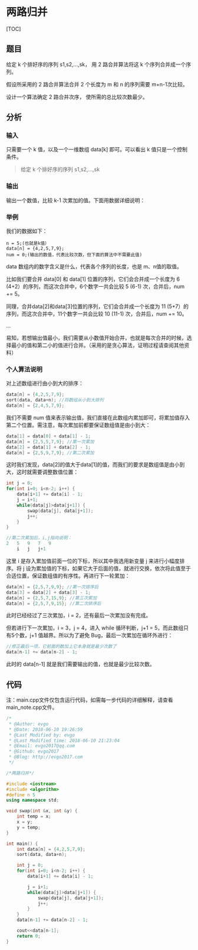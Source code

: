 # 两路归并

[TOC]

## 题目

给定 k 个排好序的序列 s1,s2,...,sk， 用 2 路合并算法将这 k 个序列合并成一个序列。

假设所采用的 2 路合并算法合并 2 个长度为 m 和 n 的序列需要 m+n-1次比较。

设计一个算法确定 2 路合并次序， 使所需的总比较次数最少。

## 分析

### 输入

只需要一个 k 值，以及一个一维数组 data[k] 即可。可以看出 k 值只是一个控制条件。

> 给定 k 个排好序的序列 s1,s2,...,sk

### 输出

输出一个数值，比较 k-1 次累加的值。下面用数据详细说明：

### 举例

我们的数据如下：

```
n = 5;(也就是k值）
data[n] = {4,2,5,7,9};
num = 0;(输出的数值，代表比较次数，但下面的算法中不需要此值)
```

data 数组内的数字含义是什么，代表各个序列的长度，也是 m、n值的取值。

比如我们要合并 data[0] 和 data[1] 位置的序列，它们会合并成一个长度为 6 (4+2）的序列，而这次合并中，6个数字一共会比较 5 (6-1) 次，合并后，num += 5。

同理，合并data[2]和data[3]位置的序列，它们会合并成一个长度为 11 (5+7）的序列，而这次合并中，11个数字一共会比较 10 (11-1) 次，合并后，num += 10。

...

易知，若想输出值最小，我们需要从小数值开始合并，也就是每次合并的时候，选择最小的值和第二小的值进行合并。（采用的是贪心算法，证明过程请查阅其他资料）

### 个人算法说明

对上述数组进行由小到大的排序：

```c++
data[n] = {4,2,5,7,9};
sort(data, data+n); //将数组从小到大排列
data[n] = {2,4,5,7,9}; 
```

我们不需要 num 值来表示输出值，我们直接在此数组内累加即可，将累加值存入第二个位置。需注意，每次累加前都要保证数组值是由小到大：

```c++
data[1] = data[0] + data[1] - 1;
data[n] = {2,5,5,7,9}; //第一次累加
data[2] = data[1] + data[2] - 1;
data[n] = {2,5,9,7,9}; //第二次累加
```

这时我们发现，data[2]的值大于data[1]的值，而我们的要求是数组值是由小到大，这时就需要调整数值位置：

```c++
int j = 0; 
for(int i=0; i<n-2; i++) { 
    data[i+1] += data[i] - 1;
    j = i+1; 
    while(data[j]>data[j+1]) {
        swap(data[j], data[j+1]);
        j++; 
    }
}

//第二次累加后，i,j指向说明：
2	5	9	7	9
	i	j 	j+1
```

这里 i 是存入累加值前面一位的下标，所以其中我选用新变量 j 来进行小幅度排序。将 j 设为累加值的下标，如果它大于后面的值，就进行交换，依次将此值至于合适位置，保证数组值的有序性。再进行下一轮累加：

```c++
data[n] = {2,5,7,9,9}; //第一次排序后
data[3] = data[2] + data[3] - 1;
data[n] = {2,5,7,15,9}; //第三次累加
data[n] = {2,5,7,9,15}; //第二次排序后
```

此时已经经过了三次累加，i = 2，还有最后一次累加没有完成。

但若进行下一次累加，i = 3，j = 4，进入 while 循环判断，j+1 = 5，而此数组只有5个数，j+1 值越界。所以为了避免 Bug，最后一次累加在循环外进行：

```c++
//修正最后一项，它前面的数加上它本身就是最少次数了
data[n-1] += data[n-2] - 1;
```

此时的 data[n-1] 就是我们需要输出的值，也就是最少比较次数。



## 代码

注：main.cpp文件仅包含运行代码，如需每一步代码的详细解释，请查看main_note.cpp文件。

```c++
/*
 * @Author: evgo 
 * @Date: 2018-06-10 19:26:59 
 * @Last Modified by: evgo
 * @Last Modified time: 2018-06-10 21:23:04
 * @Email: evgo2017@qq.com 
 * @Github: evgo2017
 * @Blog: http://evgo2017.com
 */

/*两路归并*/

#include <iostream>
#include <algorithm>
#define n 5
using namespace std;

void swap(int &x, int &y) {
    int temp = x;
    x = y;
    y = temp;
}

int main() {
    int data[n] = {4,2,5,7,9};
    sort(data, data+n); 

    int j = 0;
    for(int i=0; i<n-2; i++) { 
        data[i+1] += data[i] - 1;

        j = i+1;
        while(data[j]>data[j+1]) {
            swap(data[j], data[j+1]);
            j++; 
        }
    }
    data[n-1] += data[n-2] - 1;

    cout<<data[n-1];
    return 0;
}
```

